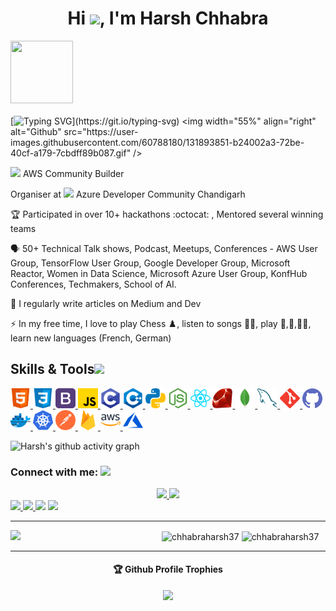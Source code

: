 <h4 align="center"> 
  
<h1 align="center">Hi <img src="https://github.com/TheDudeThatCode/TheDudeThatCode/blob/master/Assets/Hi.gif" width="29px"/>, I'm Harsh Chhabra </h1>
 
 
<img src="https://github.com/raghavk16/raghavk16/blob/master/octo.gif" width="100px" height="100px"></img> <br><br>
[![Typing SVG](http://readme-typing-svg.herokuapp.com?color=F71E11&lines=Just+a+codderrr%2C+love+to+do+DevREL...)](https://git.io/typing-svg)
  <img width="55%" align="right" alt="Github" src="https://user-images.githubusercontent.com/60788180/131893851-b24002a3-72be-40cf-a179-7cbdff89b087.gif" />
  
 <img src="https://user-images.githubusercontent.com/60788180/130677864-6ddb2ead-aa48-473e-ba37-16d30bf180dc.jpg" height="20vh"> AWS Community Builder 
  
 Organiser at <img src="https://user-images.githubusercontent.com/60788180/134799779-419078d6-22e8-42d2-9495-af874d5418e8.png" height="20vh"> Azure Developer Community Chandigarh

🏆 Participated in over 10+ hackathons :octocat: , Mentored several winning teams

🗣️ 50+ Technical Talk shows, Podcast, Meetups, Conferences - AWS User Group, TensorFlow User Group, Google Developer Group, Microsoft Reactor, Women in Data Science, Microsoft Azure User Group, KonfHub Conferences, Techmakers, School of AI.

📝 I regularly write articles on Medium and Dev

⚡ In my free time, I love to play Chess ♟️, listen to songs 🤘🏼, play 🏏,🏀,🏊‍♂️, learn new languages (French, German) </h4>

<p><h2> Skills & Tools<img src = "https://media2.giphy.com/media/QssGEmpkyEOhBCb7e1/giphy.gif?cid=ecf05e47a0n3gi1bfqntqmob8g9aid1oyj2wr3ds3mg700bl&rid=giphy.gif" width = 32px> </h2>
<a href= https://github.com/chhabraharsh37?tab=repositories&q=&type=&language=html&sort= > <img width ='32px' src ='html.svg'> </a>
<a href= https://github.com/chhabraharsh37?tab=repositories&q=&type=&language=css&sort= > <img width ='32px' src ='css.svg'> </a>
<a href= https://github.com/chhabraharsh37?tab=repositories&q=&type=&language=bootstrap&sort= > <img width ='32px' src ='bootstrap.svg'> </a>
<a href= https://github.com/chhabraharsh37?tab=repositories&q=&type=&language=javascript&sort= > <img width ='32px' src ='javascript.svg'> </a>
<a href= https://github.com/chhabraharsh37?tab=repositories&q=&type=&language=c&sort= > <img width ='32px' src ='c.svg'> </a>
<a href= https://github.com/chhabraharsh37?tab=repositories&q=&type=&language=cpp&sort= > <img width ='32px' src ='cpp.svg'> </a>
<a href= https://github.com/chhabraharsh37?tab=repositories&q=&type=&language=python&sort= > <img width ='32px' src ='python.svg'> </a>
<a href= https://github.com/chhabraharsh37?tab=repositories&q=&type=&language=nodejs&sort= > <img width ='32px' src ='nodejs.svg'> </a>
<a href= https://github.com/chhabraharsh37?tab=repositories&q=&type=&language=reactjs&sort= > <img width ='32px' src ='reactjs.svg'> </a>
<a href= https://github.com/chhabraharsh37?tab=repositories&q=&type=&language=ruby&sort= > <img width ='32px' src ='ruby.svg'> </a>
<a href= "https://www.mongodb.com"/> <img width ='32px' src ='mongodb.svg'> </a>
<a href= "https://www.mysql.com/"> <img width ='32px' src ='mysql.svg'> </a>
<a href= "https://git-scm.com/"> <img width ='32px' src ='git.svg'> </a>
<a href= "https://github.com/chhabraharsh37"> <img width ='32px' src ='github.svg'> </a>
<a href= "https://www.docker.com"> <img width ='32px' src ='docker.svg'> </a>
<a href= "https://kubernetes.io"> <img width ='32px' src ='kubernetes.svg'> </a>
<a href= "https://www.postman.com/chhabraharsh37"> <img width ='32px' src ='postman.svg'> </a>
<a href= "https://firebase.google.com/"> <img width ='32px' src ='firebase.svg'> </a>
<a href= "https://aws.amazon.com"> <img width ='32px' src ='aws.svg'> </a>
<a href= "https://azure.microsoft.com"> <img width ='32px' src ='azure.svg'> </a></p>




![Harsh's github activity graph](https://activity-graph.herokuapp.com/graph?username=chhabraharsh37&theme=dracula)

<h3 align="left">Connect with me: <img src='https://raw.githubusercontent.com/ShahriarShafin/ShahriarShafin/main/Assets/handshake.gif' width="100px"></h3>
<p align="left">
<div class="footer" id="top3">
  <center> 
   <a href="https://www.linkedin.com/in/harshchhabra" class="pics"><img src="https://user-images.githubusercontent.com/60788180/135883394-c050e4b5-5406-4ee0-a0f2-73ac5ee98bcc.png" height="36vh">  </a>
   <a href="https://github.com/chhabraharsh37" class="pics"> <img src="https://user-images.githubusercontent.com/60788180/135883062-eade9732-9534-4171-8525-889575870c3f.png" height="36vh"></center></a>
    <a href="https://www.twitter.com/chhabraharsh37" class="pics"><img src="https://user-images.githubusercontent.com/60788180/130677206-0f4a593f-a3a8-4d65-ab70-49c86ece5ce2.png" height="36vh">  </a>
    <a href="https://www.instagram.com/chhabraharsh37" class="pics"><img src="https://user-images.githubusercontent.com/60788180/130677056-e5bbca80-5b36-4a67-a22c-a7ed7305eddc.png" height="36vh">  </a>
   <a href="https://www.youtube.com/c/Codefloworg" class="pics"><img src="https://user-images.githubusercontent.com/60788180/135883303-359d5809-e6cc-464f-8a72-7fd8fe678a0e.png" height="36vh"></a>
     <a href="https://mail.google.com/mail/?view=cm&fs=1&tf=1&to=chhabraharsh37@gmail.com" class="pics"><img src="https://user-images.githubusercontent.com/60788180/135883777-873f068c-607a-43f9-9ce6-f16a530bd377.png" height="36vh"></a>
  
  </div>
</p>

<hr/>
<img align="left" width="48%" src='https://github-readme-stats.vercel.app/api?username=chhabraharsh37&show_icons=true&theme=radical&count_private=true'/>
</p>
<img align="center" width="48%" src="https://github-readme-streak-stats.herokuapp.com/?user=chhabraharsh37&count_private=true&theme=radical" alt="chhabraharsh37" />
 <img align="center" width="40%" src="https://github-readme-stats.vercel.app/api/top-langs/?username=chhabraharsh37&count_private=true&theme=radical&layout=compact" alt="chhabraharsh37" />
 
<p align="center"> 
 
 
---
<div align="center">
  <h4>🏆 Github Profile Trophies</h4>
  <a href="https://github.com/ryo-ma/github-profile-trophy">
   <img src="https://github-profile-trophy.vercel.app/?username=chhabraharsh37&theme=monokai&row=1&no-frame=true&no-bg=true/">
  </a>
</div>
